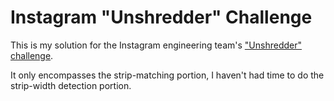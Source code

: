 Instagram "Unshredder" Challenge
================================

This is my solution for the Instagram engineering team's ["Unshredder"
challenge][unshred].

It only encompasses the strip-matching portion, I haven't had time to do
the strip-width detection portion.


[unshred]: http://instagram-engineering.tumblr.com/post/12651721845/instagram-engineering-challenge-the-unshredder
